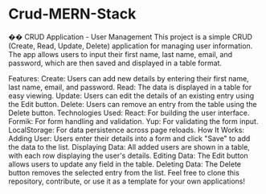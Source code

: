# Crud-MERN-Stack
<p>&#55357;&#56960; CRUD Application - User Management This project is a simple CRUD (Create, Read, Update, Delete) application for managing user information. The app allows users to input their first name, last name, email, and password, which are then saved and displayed in a table format.</p>

<p>Features: Create: Users can add new details by entering their first name, last name, email, and password. Read: The data is displayed in a table for easy viewing. Update: Users can edit the details of an existing entry using the Edit button. Delete: Users can remove an entry from the table using the Delete button. Technologies Used: React: For building the user interface. Formik: For form handling and validation. Yup: For validating the form input. LocalStorage: For data persistence across page reloads. How It Works: Adding User: Users enter their details into a form and click &quot;Save&quot; to add the data to the list. Displaying Data: All added users are shown in a table, with each row displaying the user's details. Editing Data: The Edit button allows users to update any field in the table. Deleting Data: The Delete button removes the selected entry from the list. Feel free to clone this repository, contribute, or use it as a template for your own applications!</p>
